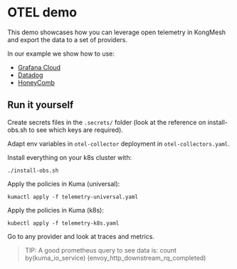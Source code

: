 # OTEL demo

This demo showcases how you can leverage open telemetry in KongMesh and export the data to a set of providers.

In our example we show how to use:

- [Grafana Cloud](https://grafana.com/docs/grafana-cloud/monitor-infrastructure/otlp/send-data-otlp/)
- [Datadog](https://www.datadoghq.com/blog/ingest-opentelemetry-traces-metrics-with-datadog-exporter/)
- [HoneyComb](https://docs.honeycomb.io/getting-data-in/otel-collector/)

## Run it yourself

Create secrets files in the `.secrets/` folder (look at the reference on install-obs.sh to see which keys are required).

Adapt env variables in `otel-collector` deployment in `otel-collectors.yaml`.

Install everything on your k8s cluster with:

```shell
./install-obs.sh
```

Apply the policies in Kuma (universal):

```shell
kumactl apply -f telemetry-universal.yaml
```

Apply the policies in Kuma (k8s):

```shell
kubectl apply -f telemetry-k8s.yaml
```

Go to any provider and look at traces and metrics.

> TIP: A good prometheus query to see data is: count by(kuma_io_service) (envoy_http_downstream_rq_completed)
